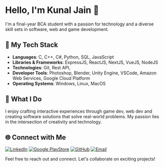 # Hello, I'm Kunal Jain 👋

I'm a final-year BCA student with a passion for technology and a diverse skill sets in software, web and game development.

## 🚀 My Tech Stack

- **Languages**: C, C++, C#, Python, SQL, JavaScript
- **Libraries & Frameworks**: ExpressJS, ReactJS, NextJS, VueJS, NodeJS
- **Technologies**: Git, Rest API,
- **Developer Tools**: Photoshop, Blender, Unity Engine, VSCode, Amazon Web Services, Google Cloud Platform
- **Operating Systems**: Windows, Linux, MacOS

## 🌟 What I Do

I enjoy crafting interactive experiences through game dev, web dev and creating software solutions that solve real-world problems. My passion lies in the intersection of creativity and technology.

## 🌐 Connect with Me

[![LinkedIn](https://img.shields.io/badge/LinkedIn-0A66C2.svg?style=for-the-badge&logo=LinkedIn&logoColor=white)](https://www.linkedin.com/in/kunal-jain-5013001b3/)
[![Google PlayStore](https://img.shields.io/badge/Google%20Play-414141.svg?style=for-the-badge&logo=Google-Play&logoColor=white)](https://play.google.com/store/apps/dev?id=8036524152361139894)
[![GitHub](https://img.shields.io/badge/GitHub-181717.svg?style=for-the-badge&logo=GitHub&logoColor=white)](https://github.com/kunal2144)
[![Email](https://img.shields.io/badge/Gmail-D14836?style=for-the-badge&logo=gmail&logoColor=white)](mailto:jkunal2144@gmail.com)

Feel free to reach out and connect. Let's collaborate on exciting projects!
